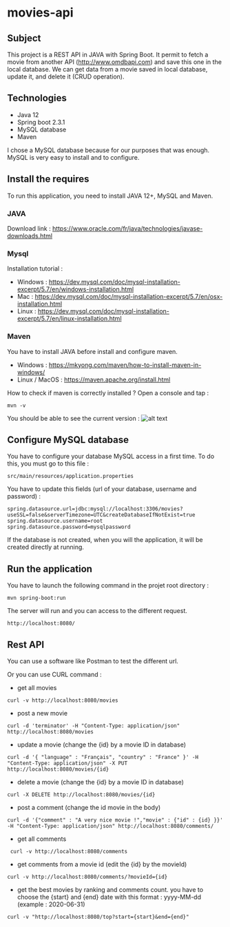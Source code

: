 # movies-api

## Subject
This project is a REST API in JAVA with Spring Boot. It permit to fetch a movie from another API (http://www.omdbapi.com) and save this one in the local database. We can get data from a movie saved in local database, update it, and delete it (CRUD operation).

## Technologies
- Java 12
- Spring boot 2.3.1
- MySQL database
- Maven

I chose a MySQL database because for our purposes that was enough. MySQL is very easy to install and to configure. 

## Install the requires 
To run this application, you need to install JAVA 12+, MySQL and Maven. 

### JAVA
Download link : https://www.oracle.com/fr/java/technologies/javase-downloads.html

### Mysql 
Installation tutorial :
- Windows : https://dev.mysql.com/doc/mysql-installation-excerpt/5.7/en/windows-installation.html
- Mac : https://dev.mysql.com/doc/mysql-installation-excerpt/5.7/en/osx-installation.html
- Linux : https://dev.mysql.com/doc/mysql-installation-excerpt/5.7/en/linux-installation.html

### Maven
You have to install JAVA before install and configure maven. 
- Windows : https://mkyong.com/maven/how-to-install-maven-in-windows/
- Linux / MacOS : https://maven.apache.org/install.html

How to check if maven is correctly installed ?
Open a console and tap : 
```
mvn -v 
```

You should be able to see the current version : 
![alt text](https://zupimages.net/up/20/27/rgzk.png)

## Configure MySQL database
You have to configure your database MySQL access in a first time. To do this, you must go to this file : 
```
src/main/resources/application.properties
```

You have to update this fields (url of your database, username and password) : 
```
spring.datasource.url=jdbc:mysql://localhost:3306/movies?useSSL=false&serverTimezone=UTC&createDatabaseIfNotExist=true
spring.datasource.username=root
spring.datasource.password=mysqlpassword
```

If the database is not created, when you will the application, it will be created directly at running.

## Run the application 
You have to launch the following command in the projet root directory : 
```
mvn spring-boot:run
```

The server will run and you can access to the different request. 
```
http://localhost:8080/
```

## Rest API 
You can use a software like Postman to test the different url. 

Or you can use CURL command : 

- get all movies 
```
curl -v http://localhost:8080/movies
```
- post a new movie 
```
curl -d 'terminator' -H "Content-Type: application/json" http://localhost:8080/movies
```

- update a movie (change the {id} by a movie ID in database)
```
curl -d '{ "language" : "Français", "country" : "France" }' -H "Content-Type: application/json" -X PUT http://localhost:8080/movies/{id}
```

- delete a movie (change the {id} by a movie ID in database)
```
curl -X DELETE http://localhost:8080/movies/{id}
```

- post a comment (change the id movie in the body)
```
curl -d '{"comment" : "A very nice movie !","movie" : {"id" : {id} }}' -H "Content-Type: application/json" http://localhost:8080/comments/
```

- get all comments
```
 curl -v http://localhost:8080/comments
```

- get comments from a movie id (edit the {id} by the movieId)
```
curl -v http://localhost:8080/comments/?movieId={id}
```

- get the best movies by ranking and comments count. you have to choose the {start} and {end} date with this format : yyyy-MM-dd (example : 2020-06-31)
```
curl -v "http://localhost:8080/top?start={start}&end={end}"
```



